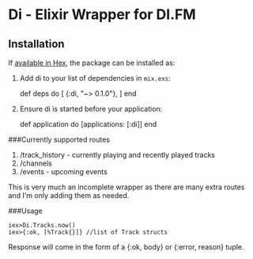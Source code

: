 # Di - Elixir Wrapper for DI.FM

## Installation

If [available in Hex](https://hex.pm/docs/publish), the package can be installed as:

  1. Add di to your list of dependencies in `mix.exs`:

        def deps do
          [
            {:di, "~> 0.1.0"},
          ]
        end

  2. Ensure di is started before your application:

        def application do
          [applications: [:di]]
        end


###Currently supported routes
1. /track_history - currently playing and recently played tracks
2. /channels
3. /events - upcoming events

This is very much an incomplete wrapper as there are many extra routes and I'm only
adding them as needed.

###Usage

```iex
iex>Di.Tracks.now()
iex>{:ok, [%Track{}]} //list of Track structs
```

Response will come in the form of a {:ok, body} or {:error, reason} tuple.
